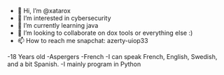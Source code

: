 - 👋 Hi, I’m @xatarox
- 👀 I’m interested in cybersecurity
- 🌱 I’m currently learning java
- 💞️ I’m looking to collaborate on dox tools or everything else :)
- 📫 How to reach me snapchat: azerty-uiop33

-18 Years old
-Aspergers
-French
-I can speak French, English, Swedish, and a bit Spanish.
-I mainly program in Python
